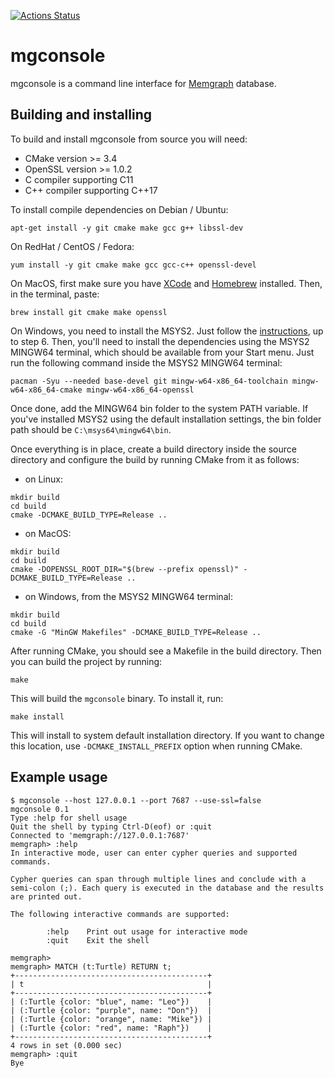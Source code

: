 [![Actions Status](https://github.com/memgraph/mgconsole/workflows/CI/badge.svg)](https://github.com/memgraph/mgconsole/actions)

# mgconsole

mgconsole is a command line interface for [Memgraph](https://memgraph.com)
database.

## Building and installing

To build and install mgconsole from source you will need:
  - CMake version >= 3.4
  - OpenSSL version >= 1.0.2
  - C compiler supporting C11
  - C++ compiler supporting C++17

To install compile dependencies on Debian / Ubuntu:

```
apt-get install -y git cmake make gcc g++ libssl-dev
```

On RedHat / CentOS / Fedora:

```
yum install -y git cmake make gcc gcc-c++ openssl-devel
```

On MacOS, first make sure you have [XCode](https://developer.apple.com/xcode/) and [Homebrew](https://brew.sh) installed. Then, in the terminal, paste:

```
brew install git cmake make openssl
```

On Windows, you need to install the MSYS2. Just follow the [instructions](https://www.msys2.org),
up to step 6. Then, you'll need to install the dependencies using the MSYS2 MINGW64 terminal,
which should be available from your Start menu. Just run the following command inside the MSYS2
MINGW64 terminal:

```
pacman -Syu --needed base-devel git mingw-w64-x86_64-toolchain mingw-w64-x86_64-cmake mingw-w64-x86_64-openssl
```

Once done, add the MINGW64 bin folder to the system PATH variable. If you've
installed MSYS2 using the default installation settings, the bin folder path
should be `C:\msys64\mingw64\bin`.

Once everything is in place, create a build directory inside the source
directory and configure the build by running CMake from it as follows:

* on Linux:

```
mkdir build
cd build
cmake -DCMAKE_BUILD_TYPE=Release ..
```

* on MacOS:

```
mkdir build
cd build
cmake -DOPENSSL_ROOT_DIR="$(brew --prefix openssl)" -DCMAKE_BUILD_TYPE=Release ..
```

* on Windows, from the MSYS2 MINGW64 terminal:

```
mkdir build
cd build
cmake -G "MinGW Makefiles" -DCMAKE_BUILD_TYPE=Release ..
```


After running CMake, you should see a Makefile in the build directory. Then you
can build the project by running:

```
make
```

This will build the `mgconsole` binary. To install it, run:

```
make install
```

This will install to system default installation directory. If you want to
change this location, use `-DCMAKE_INSTALL_PREFIX` option when running CMake.

## Example usage

```
$ mgconsole --host 127.0.0.1 --port 7687 --use-ssl=false
mgconsole 0.1
Type :help for shell usage
Quit the shell by typing Ctrl-D(eof) or :quit
Connected to 'memgraph://127.0.0.1:7687'
memgraph> :help
In interactive mode, user can enter cypher queries and supported commands.

Cypher queries can span through multiple lines and conclude with a
semi-colon (;). Each query is executed in the database and the results
are printed out.

The following interactive commands are supported:

        :help    Print out usage for interactive mode
        :quit    Exit the shell

memgraph>
memgraph> MATCH (t:Turtle) RETURN t;
+-------------------------------------------+
| t                                         |
+-------------------------------------------+
| (:Turtle {color: "blue", name: "Leo"})    |
| (:Turtle {color: "purple", name: "Don"})  |
| (:Turtle {color: "orange", name: "Mike"}) |
| (:Turtle {color: "red", name: "Raph"})    |
+-------------------------------------------+
4 rows in set (0.000 sec)
memgraph> :quit
Bye
```
